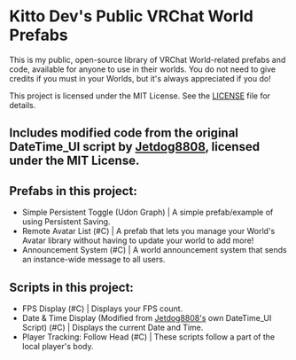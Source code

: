 # Kitto Dev's Public VRChat World Prefabs
This is my public, open-source library of VRChat World-related prefabs and code, available for anyone to use in their worlds. You do not need to give credits if you must in your Worlds, but it's always appreciated if you do!

This project is licensed under the MIT License. See the [LICENSE](./LICENSE) file for details.

Includes modified code from the original **DateTime_UI** script by [Jetdog8808](https://github.com/jetdog8808/Jetdogs-Prefabs-Udon), licensed under the MIT License.
---
## Prefabs in this project:
- Simple Persistent Toggle (Udon Graph) | A simple prefab/example of using Persistent Saving.
- Remote Avatar List (#C) | A prefab that lets you manage your World's Avatar library without having to update your world to add more!
- Announcement System (#C) | A world announcement system that sends an instance-wide message to all users.

## Scripts in this project:
- FPS Display (#C) | Displays your FPS count.
- Date & Time Display (Modified from [Jetdog8808's](https://github.com/jetdog8808/Jetdogs-Prefabs-Udon) own DateTime_UI Script) (#C) | Displays the current Date and Time.
- Player Tracking: Follow Head (#C) | These scripts follow a part of the local player's body.
